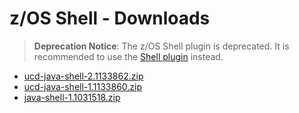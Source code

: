 
# z/OS Shell - Downloads


> **Deprecation Notice**: The z/OS Shell plugin is deprecated. It is recommended to use the [Shell plugin](../Shell/README.md) instead.

- [ucd-java-shell-2.1133862.zip](https://raw.githubusercontent.com/UrbanCode/IBM-UCD-PLUGINS/main/files/java-shell/ucd-java-shell-2.1133862.zip)
- [ucd-java-shell-1.1133860.zip](https://raw.githubusercontent.com/UrbanCode/IBM-UCD-PLUGINS/main/files/java-shell/ucd-java-shell-1.1133860.zip)
- [java-shell-1.1031518.zip](https://raw.githubusercontent.com/UrbanCode/IBM-UCD-PLUGINS/main/files/java-shell/java-shell-1.1031518.zip)
